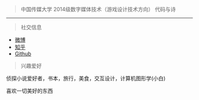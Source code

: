 > 中国传媒大学
> 2014级数字媒体技术（游戏设计技术方向）
> 代码与诗

---

> 社交信息

- [微博](weibo.com/huxpro)
- [知乎](https://www.zhihu.com/people/huxpro/pins/posts)
- [Github](http://github.com/huxpro)


>兴趣爱好

侦探小说爱好者，书本，旅行，美食，交互设计，计算机图形学(小白)

喜欢一切美好的东西


